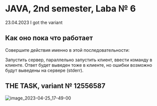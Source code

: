 # JAVA, 2nd semester, Laba № 6

23.04.2023 I got the variant

## Как оно пока что работает

Совершите действия именно в этой последовательности:

Запустить сервер, параллельно запустить клиент, ввести команду в клиенте. Ответ будет выведен тоже в клиенте, но ошибки возможно будут выведены на сервере (stderr).

## THE TASK, variant № 12556587

![image_2023-04-25_17-49-00](https://user-images.githubusercontent.com/76934492/234315269-4ad03efc-3c65-4d9b-b6f8-87ee5b852d54.png)

